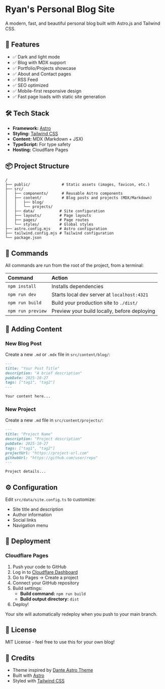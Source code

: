 # Ryan's Personal Blog Site

A modern, fast, and beautiful personal blog built with Astro.js and Tailwind CSS.

## 🚀 Features

- ✅ Dark and light mode
- ✅ Blog with MDX support
- ✅ Portfolio/Projects showcase
- ✅ About and Contact pages
- ✅ RSS Feed
- ✅ SEO optimized
- ✅ Mobile-first responsive design
- ✅ Fast page loads with static site generation

## 🛠️ Tech Stack

- **Framework:** [Astro](https://astro.build/)
- **Styling:** [Tailwind CSS](https://tailwindcss.com/)
- **Content:** MDX (Markdown + JSX)
- **TypeScript:** For type safety
- **Hosting:** Cloudflare Pages

## 📦 Project Structure

```
/
├── public/              # Static assets (images, favicon, etc.)
├── src/
│   ├── components/      # Reusable Astro components
│   ├── content/         # Blog posts and projects (MDX/Markdown)
│   │   ├── blog/
│   │   └── projects/
│   ├── data/           # Site configuration
│   ├── layouts/        # Page layouts
│   ├── pages/          # Page routes
│   └── styles/         # Global styles
├── astro.config.mjs    # Astro configuration
├── tailwind.config.mjs # Tailwind configuration
└── package.json
```

## 🧞 Commands

All commands are run from the root of the project, from a terminal:

| Command            | Action                                       |
| :----------------- | :------------------------------------------- |
| `npm install`      | Installs dependencies                        |
| `npm run dev`      | Starts local dev server at `localhost:4321`  |
| `npm run build`    | Build your production site to `./dist/`      |
| `npm run preview`  | Preview your build locally, before deploying |

## 📝 Adding Content

### New Blog Post

Create a new `.md` or `.mdx` file in `src/content/blog/`:

```markdown
---
title: "Your Post Title"
description: "A brief description"
pubDate: 2025-10-27
tags: ["tag1", "tag2"]
---

Your content here...
```

### New Project

Create a new `.md` file in `src/content/projects/`:

```markdown
---
title: "Project Name"
description: "Project description"
pubDate: 2025-10-27
tags: ["tag1", "tag2"]
projectUrl: "https://project-url.com"
githubUrl: "https://github.com/user/repo"
---

Project details...
```

## ⚙️ Configuration

Edit `src/data/site.config.ts` to customize:
- Site title and description
- Author information
- Social links
- Navigation menu

## 🚀 Deployment

### Cloudflare Pages

1. Push your code to GitHub
2. Log in to [Cloudflare Dashboard](https://dash.cloudflare.com/)
3. Go to Pages → Create a project
4. Connect your GitHub repository
5. Build settings:
   - **Build command:** `npm run build`
   - **Build output directory:** `dist`
6. Deploy!

Your site will automatically redeploy when you push to your main branch.

## 📄 License

MIT License - feel free to use this for your own blog!

## 🤝 Credits

- Theme inspired by [Dante Astro Theme](https://github.com/JustGoodUI/dante-astro-theme)
- Built with [Astro](https://astro.build/)
- Styled with [Tailwind CSS](https://tailwindcss.com/)

